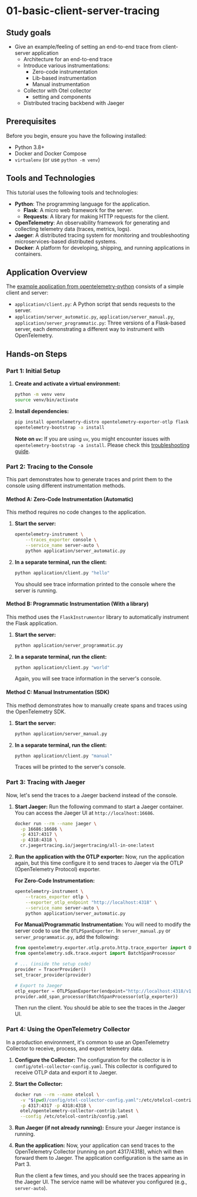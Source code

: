 # 01-basic-client-server-tracing

## Study goals
- Give an example/feeling of setting an end-to-end trace from client-server application
  - Architecture for an end-to-end trace
  - Introduce various instrumentations:
    - Zero-code instrumentation
    - Lib-based instrumentation
    - Manual instrumentation
  - Collector with Otel collector
    - setting and components
  - Distributed tracing backbend with Jaeger

## Prerequisites
Before you begin, ensure you have the following installed:
- Python 3.8+
- Docker and Docker Compose
- `virtualenv` (or use `python -m venv`)

## Tools and Technologies
This tutorial uses the following tools and technologies:
- **Python**: The programming language for the application.
  - **Flask**: A micro web framework for the server.
  - **Requests**: A library for making HTTP requests for the client.
- **OpenTelemetry**: An observability framework for generating and collecting telemetry data (traces, metrics, logs).
- **Jaeger**: A distributed tracing system for monitoring and troubleshooting microservices-based distributed systems.
- **Docker**: A platform for developing, shipping, and running applications in containers.

## Application Overview
The [example application from opentelemetry-python](https://github.com/open-telemetry/opentelemetry-python/tree/main/docs/examples/auto-instrumentation) consists of a simple client and server:
- `application/client.py`: A Python script that sends requests to the server.
- `application/server_automatic.py`, `application/server_manual.py`, `application/server_programmatic.py`: Three versions of a Flask-based server, each demonstrating a different way to instrument with OpenTelemetry.

## Hands-on Steps

### Part 1: Initial Setup
1. **Create and activate a virtual environment:**
   ```bash
   python -m venv venv
   source venv/bin/activate
   ```

2. **Install dependencies:**
   ```bash
   pip install opentelemetry-distro opentelemetry-exporter-otlp flask requests
   opentelemetry-bootstrap -a install
   ```
   **Note on `uv`:** If you are using `uv`, you might encounter issues with `opentelemetry-bootstrap -a install`. Please check this [troubleshooting guide](https://opentelemetry.io/docs/zero-code/python/troubleshooting/#bootstrap-using-uv).

### Part 2: Tracing to the Console
This part demonstrates how to generate traces and print them to the console using different instrumentation methods.

#### Method A: Zero-Code Instrumentation (Automatic)
This method requires no code changes to the application.

1. **Start the server:**
   ```bash
   opentelemetry-instrument \
       --traces_exporter console \
       --service_name server-auto \
       python application/server_automatic.py
   ```

2. **In a separate terminal, run the client:**
   ```bash
   python application/client.py "hello"
   ```
   You should see trace information printed to the console where the server is running.

#### Method B: Programmatic Instrumentation (With a library)
This method uses the `FlaskInstrumentor` library to automatically instrument the Flask application.

1. **Start the server:**
   ```bash
   python application/server_programmatic.py
   ```

2. **In a separate terminal, run the client:**
   ```bash
   python application/client.py "world"
   ```
   Again, you will see trace information in the server's console.

#### Method C: Manual Instrumentation (SDK)
This method demonstrates how to manually create spans and traces using the OpenTelemetry SDK.

1. **Start the server:**
   ```bash
   python application/server_manual.py
   ```

2. **In a separate terminal, run the client:**
   ```bash
   python application/client.py "manual"
   ```
   Traces will be printed to the server's console.

### Part 3: Tracing with Jaeger
Now, let's send the traces to a Jaeger backend instead of the console.

1. **Start Jaeger:**
   Run the following command to start a Jaeger container. You can access the Jaeger UI at `http://localhost:16686`.
   ```bash
   docker run --rm --name jaeger \
     -p 16686:16686 \
     -p 4317:4317 \
     -p 4318:4318 \
     cr.jaegertracing.io/jaegertracing/all-in-one:latest
   ```

2. **Run the application with the OTLP exporter:**
   Now, run the application again, but this time configure it to send traces to Jaeger via the OTLP (OpenTelemetry Protocol) exporter.

   **For Zero-Code Instrumentation:**
   ```bash
   opentelemetry-instrument \
       --traces_exporter otlp \
       --exporter_otlp_endpoint "http://localhost:4318" \
       --service_name server-auto \
       python application/server_automatic.py
   ```

   **For Manual/Programmatic Instrumentation:**
   You will need to modify the server code to use the `OTLPSpanExporter`. In `server_manual.py` or `server_programmatic.py`, add the following:
   ```python
   from opentelemetry.exporter.otlp.proto.http.trace_exporter import OTLPSpanExporter
   from opentelemetry.sdk.trace.export import BatchSpanProcessor

   # ... (inside the setup code)
   provider = TracerProvider()
   set_tracer_provider(provider)

   # Export to Jaeger
   otlp_exporter = OTLPSpanExporter(endpoint="http://localhost:4318/v1/traces")
   provider.add_span_processor(BatchSpanProcessor(otlp_exporter))
   ```
   Then run the client. You should be able to see the traces in the Jaeger UI.

### Part 4: Using the OpenTelemetry Collector
In a production environment, it's common to use an OpenTelemetry Collector to receive, process, and export telemetry data.

1. **Configure the Collector:**
   The configuration for the collector is in `config/otel-collector-config.yaml`. This collector is configured to receive OTLP data and export it to Jaeger.

2. **Start the Collector:**
   ```bash
   docker run --rm --name otelcol \
     -v "$(pwd)/config/otel-collector-config.yaml":/etc/otelcol-contrib/config.yaml \
     -p 4317:4317 -p 4318:4318 \
     otel/opentelemetry-collector-contrib:latest \
     --config /etc/otelcol-contrib/config.yaml
   ```

3. **Run Jaeger (if not already running):**
   Ensure your Jaeger instance is running.

4. **Run the application:**
   Now, your application can send traces to the OpenTelemetry Collector (running on port 4317/4318), which will then forward them to Jaeger. The application configuration is the same as in Part 3.

   Run the client a few times, and you should see the traces appearing in the Jaeger UI. The service name will be whatever you configured (e.g., `server-auto`).
